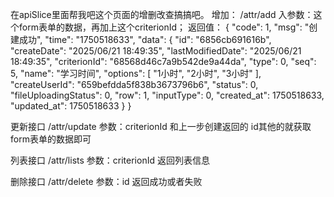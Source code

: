 在apiSlice里面帮我吧这个页面的增删改查搞搞吧。
增加：
/attr/add
入参数：这个form表单的数据，再加上这个criterionId；
返回值：
{
"code": 1,
"msg": "创建成功",
"time": "1750518633",
"data": {
"id": "6856cb691616b",
"createDate": "2025/06/21 18:49:35",
"lastModifiedDate": "2025/06/21 18:49:35",
"criterionId": "68568d46c7a9b542de9a44da",
"type": 0,
"seq": 5,
"name": "学习时间",
"options": [
"1小时",
"2小时",
"3小时"
],
"createUserId": "659befdda5f838b3673796b6",
"status": 0,
"fileUploadingStatus": 0,
"row": 1,
"inputType": 0,
"created_at": 1750518633,
"updated_at": 1750518633
}
}

更新接口
/attr/update
参数：criterionId 和上一步创建返回的 id其他的就获取form表单的数据即可

列表接口
/attr/lists
参数：criterionId
返回列表信息

删除接口
/attr/delete
参数：id
返回成功或者失败
